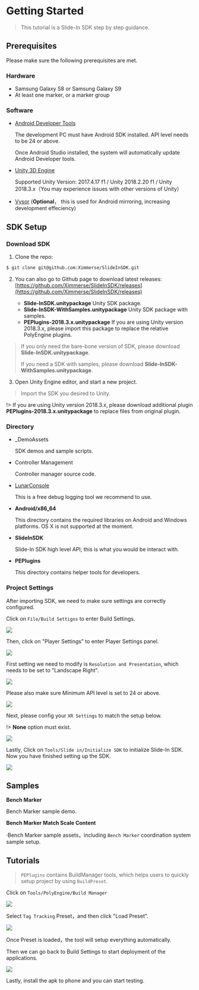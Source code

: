 # Getting Started

> This tutorial is a Slide-In SDK step by step guidance.



## Prerequisites

Please make sure the following prerequisites are met.

### Hardware

- Samsung Galaxy S8 or Samsung Galaxy S9
- At least one marker, or a marker group

### Software

- [Android Developer Tools](https://developer.android.com/studio/)

  The development PC must have Android SDK installed. API level needs to be 24 or above.

  Once Android Studio installed, the system will automatically update Android Developer tools.

- [Unity 3D Engine](https://unity3d.com/cn/get-unity/download/archive)

  Supported Unity Version: 2017.4.17 f1 / Unity 2018.2.20 f1 / Unity 2018.3.x（You may experience issues with other versions of Unity）

- [Vysor](https://www.vysor.io) (**Optional**， this is used for Android mirroring, increasing development effeciency)



## SDK Setup

### Download SDK

1. Clone the repo:

```bash
$ git clone git@github.com:Ximmerse/SlideInSDK.git
```



2. You can also go to Github page to download latest releases: [https://github.com/Ximmerse/SlideInSDK/releases](https://github.com/Ximmerse/SlideInSDK/releases) 

   - **Slide-InSDK.unitypackage** Unity SDK package.
   - **Slide-InSDK-WithSamples.unitypackage** Unity SDK package with samples.
   - **PEPlugins-2018.3.x.unitypackage** If you are using Unity version 2018.3.x, please import this package to replace the relative PolyEngine plugins.

> If you only need the bare-bone version of SDK, please download **Slide-InSDK.unitypackage**.
>
> If you need a SDK with samples, please download **Slide-InSDK-WithSamples.unitypackage**.

3. Open Unity Engine editor, and start a new project.

> Import the SDK you desired to Unity.

!> If you are using Unity version 2018.3.x, please download additional plugin **PEPlugins-2018.3.x.unitypackage** to replace files from original plugin.



### Directory

- _DemoAssets

  SDK demos and sample scripts.

- Controller Management

  Controller manager source code.

- [LunarConsole](https://assetstore.unity.com/packages/tools/gui/lunar-mobile-console-free-82881)

  This is a free debug logging tool we recommend to use.
  
- **Android/x86_64**

  This directory contains the required libraries on Android and Windows platforms. OS X is not supported at the moment.

- **SlideInSDK**

  Slide-In SDK high level API; this is what you would be interact with.

- **PEPlugins**

  This directory contains helper tools for developers.



### Project Settings

After importing SDK, we need to make sure settings are correctly configured.

Click on `File/Build Settigns` to enter Build Settings.

![](https://ximmerse-1253940012.cos.ap-guangzhou.myqcloud.com/slide-in-sdk/sample-file-build-settings.png)

Then, click on "Player Settings" to enter Player Settings panel.

![](https://ximmerse-1253940012.cos.ap-guangzhou.myqcloud.com/slide-in-sdk/sample-build-settings-player-settings.png)

First setting we need to modify is `Resolution and Presentation`, which needs to be set to "Landscape Right".

![](https://ximmerse-1253940012.cos.ap-guangzhou.myqcloud.com/slide-in-sdk/device-orientation.png)

Please also make sure Minimum API level is set to 24 or above.

![](https://ximmerse-1253940012.cos.ap-guangzhou.myqcloud.com/slide-in-sdk/sample-android-minimum-api-level.png)

Next, please config your `XR Settings` to match the setup below.

!> **None** option must exist.

![](https://ximmerse-1253940012.cos.ap-guangzhou.myqcloud.com/slide-in-sdk/xr-settings.png)

Lastly, Click on `Tools/Slide in/Initialize SDK` to initialize Slide-In SDK. Now you have finished setting up the SDK.

![](https://ximmerse-1253940012.cos.ap-guangzhou.myqcloud.com/slide-in-sdk/init-sdk.png)

## Samples

**Bench Marker**

Bench Marker sample demo.

**Bench Marker Match Scale Content**

·Bench Marker sample assets，including `Bench Marker` coordination system sample setup.



## Tutorials

> `PEPlugins` contains BuildManager tools, which helps users to quickly setup project by using `BuildPreset`.

Click on `Tools/PolyEngine/Build Manager`

![](https://ximmerse-1253940012.cos.ap-guangzhou.myqcloud.com/slide-in-sdk/buildmanager.png)

Select `Tag Tracking` Preset，and then click "Load Preset".

![](https://ximmerse-1253940012.cos.ap-guangzhou.myqcloud.com/slide-in-sdk/build-manager-settings.png)

Once Preset is loaded，the tool will setup everything automatically.

Then we can go back to Build Settings to start deployment of the applications.

![](https://ximmerse-1253940012.cos.ap-guangzhou.myqcloud.com/slide-in-sdk/build-project.png)

Lastly, install the apk to phone and you can start testing.